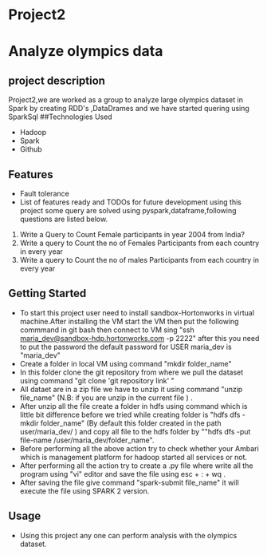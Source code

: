 # Project2
# Analyze olympics data
## project description
Project2,we are worked as a group to analyze large olympics dataset in Spark by creating RDD's ,DataDrames and we have started quering using SparkSql
##Technologies Used
* Hadoop
* Spark
* Github
## Features
* Fault tolerance
* List of features ready and TODOs for future development using this project some query are solved using pyspark,dataframe,following questions are listed below.
1) Write a Query to Count Female participants in year 2004 from India?
2) Write a query to Count the no of Females Participants from each country in every year
3) Write a query to Count the no of males Participants from each country in every year
## Getting Started
* To start this project user need to install sandbox-Hortonworks in virtual machine.After installing the VM start the VM then put the following  commmand in git bash then connect to VM sing "ssh maria_dev@sandbox-hdp.hortonworks.com -p 2222" after this you need to put the password the default password for USER maria_dev is "maria_dev"
* Create a folder in local VM using command "mkdir folder_name"
* In this folder clone the git repository from where we pull the dataset using command "git clone 'git repository link' "
* All dataet are in a zip file we have to unzip it using command "unzip file_name" (N.B: if you are unzip in the current file ) .
* After unzip all the file create a folder in hdfs using command which is little bit difference before we tried while creating folder is "hdfs dfs -mkdir folder_name" (By default this folder created in the path user/maria_dev/ ) and copy all file to the hdfs folder by ""hdfs dfs -put file-name /user/maria_dev/folder_name".
* Before performing all the above action try to check whether your Ambari which is management platform for hadoop started all services or not. 
* After performing all the action try to create a .py file where write all the program using "vi" editor and save the file using esc + : + wq .
* After saving the file give command "spark-submit file_name" it will execute the file using SPARK 2 version.
## Usage
* Using this project any one can perform analysis with the olympics dataset.
